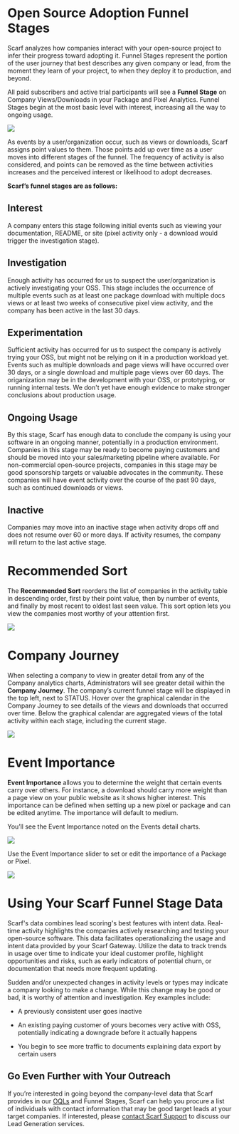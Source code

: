 # Open Source Adoption Funnel Stages<a id="funnel-stages"></a>

Scarf analyzes how companies interact with your open-source project to infer their progress toward adopting it. Funnel Stages represent the portion of the user journey that best describes any given company or lead, from the moment they learn of your project, to when they deploy it to production, and beyond. 

All paid subscribers and active trial participants will see a **Funnel Stage** on Company Views/Downloads in your Package and Pixel Analytics. Funnel Stages begin at the most basic level with interest, increasing all the way to ongoing usage.

![](https://lh7-us.googleusercontent.com/WdUZyk4e3fbEJJ56jqBYrIKYG_OGV4dEb8B1p9QCzZe9tip0D_xLAclQHh3UAloQSjCa-cHJ95M37Wax86y_iYFFDsPHSECO8hocfiLJ8aVpzNWooErTIzW4mNE77bsYPtCTkOdsPGVpVWol4lDiUTYHNI1mfzNtQ8SxD_wkfdQ7zoJ8PvU_mZrTA3GDmQ)

As events by a user/organization occur, such as views or downloads, Scarf assigns point values to them. Those points add up over time as a user moves into different stages of the funnel. The frequency of activity is also considered, and points can be removed as the time between activities increases and the perceived interest or likelihood to adopt decreases. 

**Scarf’s funnel stages are as follows:**


## Interest <a id="interest"></a>

A company enters this stage following initial events such as viewing your documentation, README, or site (pixel activity only - a download would trigger the investigation stage).   


## Investigation <a id="investigation"></a>

Enough activity has occurred for us to suspect the user/organization is actively investigating your OSS. This stage includes the occurrence of multiple events such as at least one package download with multiple docs views or at least two weeks of consecutive pixel view activity, and the company has been active in the last 30 days. 


## Experimentation<a id="experimentation"></a>

Sufficient activity has occurred for us to suspect the company is actively trying your OSS, but might not be relying on it in a production workload yet. Events such as multiple downloads and page views will have occurred over 30 days, or a single download and multiple page views over 60 days. The origanization may be in the development with your OSS, or prototyping, or running internal tests. We don't yet have enough evidence to make stronger conclusions about production usage.


## Ongoing Usage <a id="ongoing-usage"></a>

By this stage, Scarf has enough data to conclude the company is using your software in an ongoing manner, potentially in a production environment.  Companies in this stage may be ready to become paying customers and should be moved into your sales/marketing pipeline where available. For non-commercial open-source projects, companies in this stage may be good sponsorship targets or valuable advocates in the community. These companies will have event activity over the course of the past 90 days, such as continued downloads or views.


## Inactive<a id="inactive"></a>

Companies may move into an inactive stage when activity drops off and does not resume over 60 or more days. If activity resumes, the company will return to the last active stage. 


# Recommended Sort<a id="recommended-sort"></a>

The **Recommended Sort** reorders the list of companies in the activity table in descending order, first by their point value, then by number of events, and finally by most recent to oldest last seen value. This sort option lets you view the companies most worthy of your attention first. 

![](https://lh7-us.googleusercontent.com/sZcf97LVEvu42H9AX_53Ui1LNEu7qEljM8sqlPyH2mne7qt5tlFU-l92l_sRmt7hcQZpUrEgJFO2XVELuwxp-UQqQN3TWuDNw3B3qkWe-H16z3GTHCDpecuhBBGiPlqKwkuBvmWk6yLbGbRQQTBJvPQbzui7W1AgT72nJN_o88RSwKhz45vbwTc4T6mnGw)


# Company Journey<a id="company-journey"></a>

When selecting a company to view in greater detail from any of the Company analytics charts, Administrators will see greater detail within the **Company Journey**. The company’s current funnel stage will be displayed in the top left, next to STATUS. Hover over the graphical calendar in the Company Journey to see details of the views and downloads that occurred over time. Below the graphical calendar are aggregated views of the total activity within each stage, including the current stage. 

![](https://lh7-us.googleusercontent.com/C3ryxolhLe1iUgImK2BEjtWObXT2XSfPFEuHO4ZSKp18HhzkEIdNhf4PAlgS78o53QKD3E4PeIWsvOKR8aYYlD5xAr-8UnRSZ7Y93f7NRUDVRkifHq3NAA7ghpYqNZ5_HwhPfGJDvYvbtvc-VkiTF21hqkS8Pgi8jj7MUSRVSYr41SnU4QnfYdVmDHbYmA)


# Event Importance<a id="event-importance"></a>

**Event Importance** allows you to determine the weight that certain events carry over others. For instance, a download should carry more weight than a page view on your public website as it shows higher interest. This importance can be defined when setting up a new pixel or package and can be edited anytime. The importance will default to medium. 

You’ll see the Event Importance noted on the Events detail charts. 

![](https://lh7-us.googleusercontent.com/oyWd-rh2tylqA5qKuCCcx8gs3At5xivn5yZqfEBYdVHKLRu3GdbTWjSo5vXCljjEjorPrybE7EYqr39tlmKqq9qds6bTG5xM3M5gJ20NEP7umVGSPYgDpX841QXf5_FoextqER7BiIy2u3RD_4XIzb12D-VGNYdsORcxkHaCLwupP1zf9m27sCaPZz3KYg)

Use the Event Importance slider to set or edit the importance of a Package or Pixel. 

![](https://lh7-us.googleusercontent.com/JQtgtt5nxqQjrmAKPMIU3FioTFYk80FujjpVP8VyWrU4wmKRRTS3M1Yc2a_kMkaJBXo33l5A-2jKERg8rGCDTlQX0LyjyTk0i8QjmaZoWizgw-hYrfhrIvM9dvkPmSraFG92zdvzv3KefkqIbnInArJ2IZcSKmJAXtnBLnSRkLgckR-o29L20CYCkvqdFg)


# Using Your Scarf Funnel Stage Data<a id="using-your-scarf-funnel-stage-data"></a>

Scarf's data combines lead scoring's best features with intent data. Real-time activity highlights the companies actively researching and testing your open-source software. This data facilitates operationalizing the usage and intent data provided by your Scarf Gateway. Utilize the data to track trends in usage over time to indicate your ideal customer profile, highlight opportunities and risks, such as early indicators of potential churn, or documentation that needs more frequent updating.

Sudden and/or unexpected changes in activity levels or types may indicate a company looking to make a change. While this change may be good or bad, it is worthy of attention and investigation. Key examples include:

- A previously consistent user goes inactive

- An existing paying customer of yours becomes very active with OSS, potentially indicating a downgrade before it actually happens

- You begin to see more traffic to documents explaining data export by certain users


## Go Even Further with Your Outreach<a id="go-even-further-with-your-outreach"></a>

If you’re interested in going beyond the company-level data that Scarf provides in our [OQLs](https://docs.scarf.sh/oql/#definition) and Funnel Stages, Scarf can help you procure a list of individuals with contact information that may be good target leads at your target companies. If interested, please [contact Scarf Support](https://cal.com/team/scarf/solutions) to discuss our Lead Generation services. 
